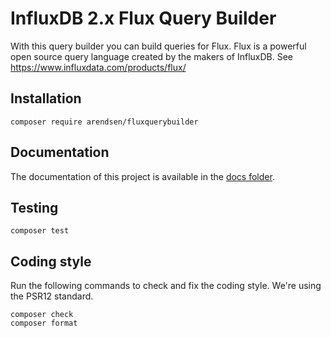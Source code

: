 # InfluxDB 2.x Flux Query Builder

With this query builder you can build queries for Flux. Flux is a powerful open source query language created by the makers of InfluxDB. See https://www.influxdata.com/products/flux/


## Installation

```
composer require arendsen/fluxquerybuilder
```

## Documentation 
The documentation of this project is available in the [docs folder](docs/00-index.md).

## Testing

```
composer test
```

## Coding style

Run the following commands to check and fix the coding style. We're using the PSR12 standard.

```
composer check
composer format
```
